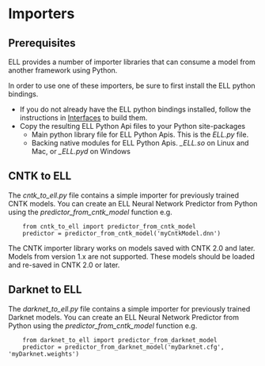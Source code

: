 # Importers

## Prerequisites
ELL provides a number of importer libraries that can consume a model from another framework using Python.

In order to use one of these importers, be sure to first install the ELL python bindings.
- If you do not already have the ELL python bindings installed, follow the instructions in [Interfaces](../../interfaces/README.MD) to build them.
- Copy the resulting ELL Python Api files to your Python site-packages
  - Main python library file for ELL Python Apis. This is the *ELL.py* file.
  - Backing native modules for ELL Python Apis. *_ELL.so* on Linux and Mac, or *_ELL.pyd* on Windows

## CNTK to ELL
The *cntk_to_ell.py* file contains a simple importer for previously trained CNTK models. You can create an ELL Neural Network Predictor from Python using the *predictor_from_cntk_model* function e.g.

        from cntk_to_ell import predictor_from_cntk_model
        predictor = predictor_from_cntk_model('myCntkModel.dnn')

The CNTK importer library works on models saved with CNTK 2.0 and later. Models from version 1.x are not supported. These models should be loaded and re-saved in CNTK 2.0 or later.

## Darknet to ELL
The *darknet_to_ell.py* file contains a simple importer for previously trained Darknet models. You can create an ELL Neural Network Predictor from Python using the *predictor_from_cntk_model* function e.g.

        from darknet_to_ell import predictor_from_darknet_model
        predictor = predictor_from_darknet_model('myDarknet.cfg', 'myDarknet.weights')
